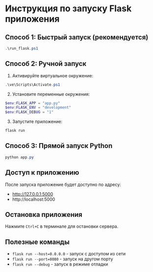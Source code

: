 # Инструкция по запуску Flask приложения

## Способ 1: Быстрый запуск (рекомендуется)
```powershell
.\run_flask.ps1
```

## Способ 2: Ручной запуск
1. Активируйте виртуальное окружение:
```powershell
.\ve\Scripts\Activate.ps1
```

2. Установите переменные окружения:
```powershell
$env:FLASK_APP = "app.py"
$env:FLASK_ENV = "development"
$env:FLASK_DEBUG = "1"
```

3. Запустите приложение:
```powershell
flask run
```

## Способ 3: Прямой запуск Python
```powershell
python app.py
```

## Доступ к приложению
После запуска приложение будет доступно по адресу:
- http://127.0.0.1:5000
- http://localhost:5000

## Остановка приложения
Нажмите `Ctrl+C` в терминале для остановки сервера.

## Полезные команды
- `flask run --host=0.0.0.0` - запуск с доступом из сети
- `flask run --port=8080` - запуск на другом порту
- `flask run --debug` - запуск в режиме отладки 